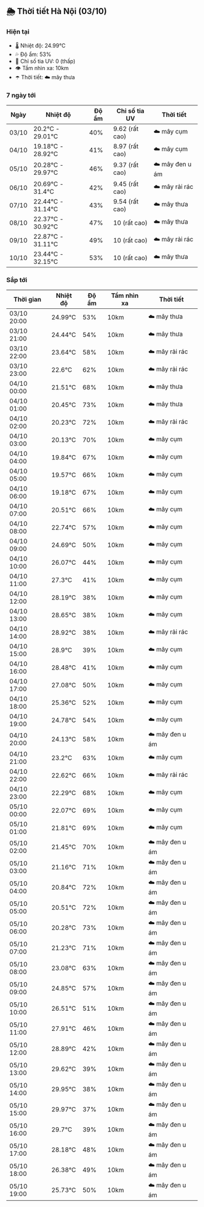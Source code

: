 ## 🌦️ Thời tiết Hà Nội (03/10)

### Hiện tại

- 🌡️ Nhiệt độ: 24.99℃
- 💦 Độ ẩm: 53%
- 🌟 Chỉ số tia UV: 0 (thấp)
- 👁️ Tầm nhìn xa: 10km
- ☂️ Thời tiết: ☁️ mây thưa

### 7 ngày tới

| Ngày | Nhiệt độ | Độ ẩm | Chỉ số tia UV | Thời tiết |
| --- | --- | --- | --- | --- |
| 03/10 | 20.2℃ - 29.01℃ | 40% | 9.62 (rất cao) | ☁️ mây cụm |
| 04/10 | 19.18℃ - 28.92℃ | 41% | 8.97 (rất cao) | ☁️ mây cụm |
| 05/10 | 20.28℃ - 29.97℃ | 46% | 9.37 (rất cao) | ☁️ mây đen u ám |
| 06/10 | 20.69℃ - 31.4℃ | 42% | 9.45 (rất cao) | ☁️ mây rải rác |
| 07/10 | 22.44℃ - 31.14℃ | 43% | 9.54 (rất cao) | ☁️ mây thưa |
| 08/10 | 22.37℃ - 30.92℃ | 47% | 10 (rất cao) | ☁️ mây thưa |
| 09/10 | 22.87℃ - 31.11℃ | 49% | 10 (rất cao) | ☁️ mây rải rác |
| 10/10 | 23.44℃ - 32.15℃ | 53% | 10 (rất cao) | ☁️ mây thưa |

### Sắp tới

| Thời gian | Nhiệt độ | Độ ẩm | Tầm nhìn xa | Thời tiết |
| --- | --- | --- | --- | --- |
| 03/10 20:00 | 24.99℃ | 53% | 10km | ☁️ mây thưa |
| 03/10 21:00 | 24.44℃ | 54% | 10km | ☁️ mây thưa |
| 03/10 22:00 | 23.64℃ | 58% | 10km | ☁️ mây rải rác |
| 03/10 23:00 | 22.6℃ | 62% | 10km | ☁️ mây rải rác |
| 04/10 00:00 | 21.51℃ | 68% | 10km | ☁️ mây thưa |
| 04/10 01:00 | 20.45℃ | 73% | 10km | ☁️ mây thưa |
| 04/10 02:00 | 20.23℃ | 72% | 10km | ☁️ mây rải rác |
| 04/10 03:00 | 20.13℃ | 70% | 10km | ☁️ mây cụm |
| 04/10 04:00 | 19.84℃ | 67% | 10km | ☁️ mây cụm |
| 04/10 05:00 | 19.57℃ | 66% | 10km | ☁️ mây cụm |
| 04/10 06:00 | 19.18℃ | 67% | 10km | ☁️ mây cụm |
| 04/10 07:00 | 20.51℃ | 66% | 10km | ☁️ mây cụm |
| 04/10 08:00 | 22.74℃ | 57% | 10km | ☁️ mây cụm |
| 04/10 09:00 | 24.69℃ | 50% | 10km | ☁️ mây cụm |
| 04/10 10:00 | 26.07℃ | 44% | 10km | ☁️ mây cụm |
| 04/10 11:00 | 27.3℃ | 41% | 10km | ☁️ mây cụm |
| 04/10 12:00 | 28.19℃ | 38% | 10km | ☁️ mây cụm |
| 04/10 13:00 | 28.65℃ | 38% | 10km | ☁️ mây cụm |
| 04/10 14:00 | 28.92℃ | 38% | 10km | ☁️ mây rải rác |
| 04/10 15:00 | 28.9℃ | 39% | 10km | ☁️ mây cụm |
| 04/10 16:00 | 28.48℃ | 41% | 10km | ☁️ mây cụm |
| 04/10 17:00 | 27.08℃ | 50% | 10km | ☁️ mây cụm |
| 04/10 18:00 | 25.36℃ | 52% | 10km | ☁️ mây cụm |
| 04/10 19:00 | 24.78℃ | 54% | 10km | ☁️ mây cụm |
| 04/10 20:00 | 24.13℃ | 58% | 10km | ☁️ mây đen u ám |
| 04/10 21:00 | 23.2℃ | 63% | 10km | ☁️ mây cụm |
| 04/10 22:00 | 22.62℃ | 66% | 10km | ☁️ mây rải rác |
| 04/10 23:00 | 22.29℃ | 68% | 10km | ☁️ mây cụm |
| 05/10 00:00 | 22.07℃ | 69% | 10km | ☁️ mây cụm |
| 05/10 01:00 | 21.81℃ | 69% | 10km | ☁️ mây cụm |
| 05/10 02:00 | 21.45℃ | 70% | 10km | ☁️ mây đen u ám |
| 05/10 03:00 | 21.16℃ | 71% | 10km | ☁️ mây đen u ám |
| 05/10 04:00 | 20.84℃ | 72% | 10km | ☁️ mây đen u ám |
| 05/10 05:00 | 20.51℃ | 72% | 10km | ☁️ mây đen u ám |
| 05/10 06:00 | 20.28℃ | 73% | 10km | ☁️ mây đen u ám |
| 05/10 07:00 | 21.23℃ | 71% | 10km | ☁️ mây đen u ám |
| 05/10 08:00 | 23.08℃ | 63% | 10km | ☁️ mây đen u ám |
| 05/10 09:00 | 24.85℃ | 57% | 10km | ☁️ mây đen u ám |
| 05/10 10:00 | 26.51℃ | 51% | 10km | ☁️ mây đen u ám |
| 05/10 11:00 | 27.91℃ | 46% | 10km | ☁️ mây đen u ám |
| 05/10 12:00 | 28.89℃ | 42% | 10km | ☁️ mây đen u ám |
| 05/10 13:00 | 29.62℃ | 39% | 10km | ☁️ mây đen u ám |
| 05/10 14:00 | 29.95℃ | 38% | 10km | ☁️ mây đen u ám |
| 05/10 15:00 | 29.97℃ | 37% | 10km | ☁️ mây đen u ám |
| 05/10 16:00 | 29.7℃ | 39% | 10km | ☁️ mây đen u ám |
| 05/10 17:00 | 28.18℃ | 48% | 10km | ☁️ mây đen u ám |
| 05/10 18:00 | 26.38℃ | 49% | 10km | ☁️ mây đen u ám |
| 05/10 19:00 | 25.73℃ | 50% | 10km | ☁️ mây đen u ám |

